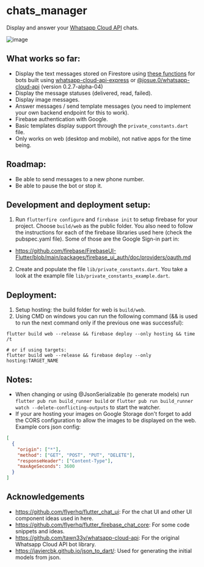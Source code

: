 # chats_manager

Display and answer your [Whatsapp Cloud API](https://developers.facebook.com/docs/whatsapp/cloud-api/) chats.

![image](https://github.com/j05u3/chats_manager/assets/7897132/038c2716-c790-49c5-8cc9-b0617c8fc5dc)

## What works so far:

* Display the text messages stored on Firestore using [these functions](https://gist.github.com/j05u3/b3ad1d5d9106a918941587e03c1919b1) for bots built using [whatsapp-cloud-api-express](https://github.com/j05u3/whatsapp-cloud-api-express) or [@josue.0/whatsapp-cloud-api](https://www.npmjs.com/package/@josue.0/whatsapp-cloud-api) (version 0.2.7-alpha-04)
* Display the message statuses (delivered, read, failed).
* Display image messages.
* Answer messages / send template messages (you need to implement your own backend endpoint for this to work).
* Firebase authentication with Google.
* Basic templates display support through the `private_constants.dart` file.
* Only works on web (desktop and mobile), not native apps for the time being.

## Roadmap:

* Be able to send messages to a new phone number.
* Be able to pause the bot or stop it.

## Development and deployment setup:

1. Run `flutterfire configure` and `firebase init` to setup firebase for your project. Choose `build/web` as the public folder. You also need to follow the instructions for each of the firebase libraries used here (check the pubspec.yaml file). Some of those are the Google Sign-in part in:
  - https://github.com/firebase/FirebaseUI-Flutter/blob/main/packages/firebase_ui_auth/doc/providers/oauth.md
  
2. Create and populate the file `lib/private_constants.dart`. You take a look at the example file `lib/private_constants_example.dart`.

## Deployment:

1. Setup hosting: the build folder for web is `build/web`.
2. Using CMD on windows you can run the following command (&& is used to run the next command only if the previous one was successful):

```
flutter build web --release && firebase deploy --only hosting && time /t

# or if using targets:
flutter build web --release && firebase deploy --only hosting:TARGET_NAME
```

## Notes:

- When changing or using @JsonSerializable (to generate models) run `flutter pub run build_runner build` or `flutter pub run build_runner watch --delete-conflicting-outputs` to start the watcher.
- If your are hosting your images on Google Storage don't forget to add the CORS configuration to allow the images to be displayed on the web. Example cors json config:

```json
[
  {
    "origin": ["*"],
    "method": ["GET", "POST", "PUT", "DELETE"],
    "responseHeader": ["Content-Type"],
    "maxAgeSeconds": 3600
  }
]
```

## Acknowledgements

- https://github.com/flyerhq/flutter_chat_ui: For the chat UI and other UI component ideas used in here.
- https://github.com/flyerhq/flutter_firebase_chat_core: For some code snippets and ideas.
- https://github.com/tawn33y/whatsapp-cloud-api: For the original Whatsapp Cloud API bot library.
- https://javiercbk.github.io/json_to_dart/: Used for generating the initial models from json.
